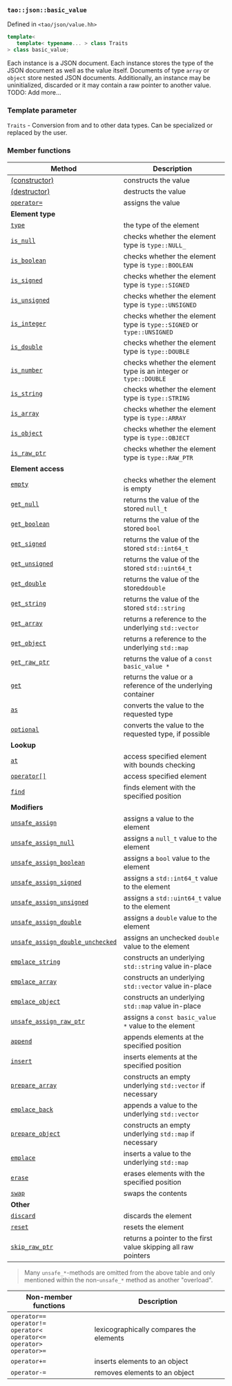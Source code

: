 ### `tao::json::basic_value`

Defined in `<tao/json/value.hh>`

```c++
template<
   template< typename... > class Traits
> class basic_value;
```

Each instance is a JSON document. Each instance stores the type of the JSON document as well as the value itself. Documents of type `array` or `object` store nested JSON documents. Additionally, an instance may be uninitialized, discarded or it may contain a raw pointer to another value. TODO: Add more...

### Template parameter

`Traits` - Conversion from and to other data types. Can be specialized or replaced by the user.

### Member functions

| Method | Description |
| --- | --- |
| [(constructor)](basic_value/basic_value.md) | constructs the value |
| [(destructor)](basic_value/~basic_value.md) | destructs the value |
| [`operator=`](basic_value/operator=.md) | assigns the value |
| **Element type** |
| [`type`](basic_value/type.md) | the type of the element |
| [`is_null`](basic_value/is_null.md) | checks whether the element type is `type::NULL_` |
| [`is_boolean`](basic_value/is_boolean.md) | checks whether the element type is `type::BOOLEAN` |
| [`is_signed`](basic_value/is_signed.md) | checks whether the element type is `type::SIGNED` |
| [`is_unsigned`](basic_value/is_unsigned.md) | checks whether the element type is `type::UNSIGNED` |
| [`is_integer`](basic_value/is_integer.md) | checks whether the element type is `type::SIGNED` or `type::UNSIGNED` |
| [`is_double`](basic_value/is_double.md) | checks whether the element type is `type::DOUBLE` |
| [`is_number`](basic_value/is_number.md) | checks whether the element type is an integer or `type::DOUBLE` |
| [`is_string`](basic_value/is_string.md) | checks whether the element type is `type::STRING` |
| [`is_array`](basic_value/is_array.md) | checks whether the element type is `type::ARRAY` |
| [`is_object`](basic_value/is_object.md) | checks whether the element type is `type::OBJECT` |
| [`is_raw_ptr`](basic_value/is_raw_ptr.md) | checks whether the element type is `type::RAW_PTR` |
| **Element access** |
| [`empty`](basic_value/empty.md) | checks whether the element is empty |
| [`get_null`](basic_value/get_null.md) | returns the value of the stored `null_t` |
| [`get_boolean`](basic_value/get_boolean.md) | returns the value of the stored `bool` |
| [`get_signed`](basic_value/get_signed.md) | returns the value of the stored `std::int64_t` |
| [`get_unsigned`](basic_value/get_unsigned.md) | returns the value of the stored `std::uint64_t` |
| [`get_double`](basic_value/get_double.md) | returns the value of the stored`double` |
| [`get_string`](basic_value/get_string.md) | returns the value of the stored `std::string` |
| [`get_array`](basic_value/get_array.md) | returns a reference to the underlying `std::vector` |
| [`get_object`](basic_value/get_object.md) | returns a reference to the underlying `std::map` |
| [`get_raw_ptr`](basic_value/get_raw_ptr.md) | returns the value of a `const basic_value *` |
| [`get`](basic_value/get.md) | returns the value or a reference of the underlying container |
| [`as`](basic_value/as.md) | converts the value to the requested type |
| [`optional`](basic_value/optional.md) | converts the value to the requested type, if possible |
| **Lookup** |
| [`at`](basic_value/at.md) | access specified element with bounds checking |
| [`operator[]`](basic_value/operator_at.md) | access specified element |
| [`find`](basic_value/find.md) | finds element with the specified position |
| **Modifiers** |
| [`unsafe_assign`](basic_value/unsafe_assign.md) | assigns a value to the element |
| [`unsafe_assign_null`](basic_value/unsafe_assign_null.md) | assigns a `null_t` value to the element |
| [`unsafe_assign_boolean`](basic_value/unsafe_assign_boolean.md) | assigns a `bool` value to the element |
| [`unsafe_assign_signed`](basic_value/unsafe_assign_signed.md) | assigns a `std::int64_t` value to the element |
| [`unsafe_assign_unsigned`](basic_value/unsafe_assign_unsigned.md) | assigns a `std::uint64_t` value to the element |
| [`unsafe_assign_double`](basic_value/unsafe_assign_double.md) | assigns a `double` value to the element |
| [`unsafe_assign_double_unchecked`](basic_value/unsafe_assign_double_unchecked.md) | assigns an unchecked `double` value to the element |
| [`emplace_string`](basic_value/emplace_string.md) | constructs an underlying `std::string` value in-place |
| [`emplace_array`](basic_value/emplace_array.md) | constructs an underlying `std::vector` value in-place |
| [`emplace_object`](basic_value/emplace_object.md) | constructs an underlying `std::map` value in-place |
| [`unsafe_assign_raw_ptr`](basic_value/unsafe_assign_raw_ptr.md) | assigns a `const basic_value *` value to the element |
| [`append`](basic_value/append.md) | appends elements at the specified position |
| [`insert`](basic_value/insert.md) | inserts elements at the specified position |
| [`prepare_array`](basic_value/prepare_array.md) | constructs an empty underlying `std::vector` if necessary |
| [`emplace_back`](basic_value/emplace_back.md) | appends a value to the underlying `std::vector` |
| [`prepare_object`](basic_value/prepare_object.md) | constructs an empty underlying `std::map` if necessary |
| [`emplace`](basic_value/emplace.md) | inserts a value to the underlying `std::map` |
| [`erase`](basic_value/erase.md) | erases elements with the specified position |
| [`swap`](basic_value/swap.md) | swaps the contents |
| **Other** |
| [`discard`](basic_value/discard.md) | discards the element |
| [`reset`](basic_value/reset.md) | resets the element |
| [`skip_raw_ptr`](basic_value/skip_raw_ptr.md) | returns a pointer to the first value skipping all raw pointers |

> Many `unsafe_*`-methods are omitted from the above table and only mentioned within the non-`unsafe_*` method as another "overload".

| **Non-member functions** | Description |
| --- | --- |
| `operator==` <br/> `operator!=` <br/> `operator<` <br> `operator<=` <br> `operator>` <br> `operator>=` | lexicographically compares the elements
| `operator+=` | inserts elements to an object
| `operator-=` | removes elements to an object
